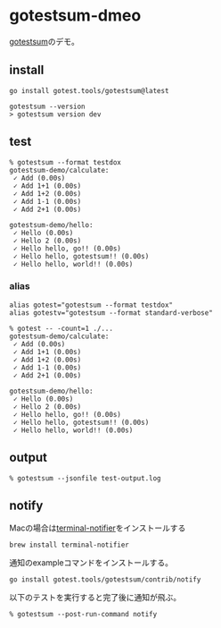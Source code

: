 # gotestsum-dmeo

[gotestsum](https://github.com/gotestyourself/gotestsum?tab=readme-ov-file)のデモ。

## install

```
go install gotest.tools/gotestsum@latest

gotestsum --version
> gotestsum version dev
```

## test

```
% gotestsum --format testdox         
gotestsum-demo/calculate:
 ✓ Add (0.00s)
 ✓ Add 1+1 (0.00s)
 ✓ Add 1+2 (0.00s)
 ✓ Add 1-1 (0.00s)
 ✓ Add 2+1 (0.00s)

gotestsum-demo/hello:
 ✓ Hello (0.00s)
 ✓ Hello 2 (0.00s)
 ✓ Hello hello, go!! (0.00s)
 ✓ Hello hello, gotestsum!! (0.00s)
 ✓ Hello hello, world!! (0.00s)
```

### alias

```
alias gotest="gotestsum --format testdox"
alias gotestv="gotestsum --format standard-verbose"
```

```
% gotest -- -count=1 ./...
gotestsum-demo/calculate:
 ✓ Add (0.00s)
 ✓ Add 1+1 (0.00s)
 ✓ Add 1+2 (0.00s)
 ✓ Add 1-1 (0.00s)
 ✓ Add 2+1 (0.00s)

gotestsum-demo/hello:
 ✓ Hello (0.00s)
 ✓ Hello 2 (0.00s)
 ✓ Hello hello, go!! (0.00s)
 ✓ Hello hello, gotestsum!! (0.00s)
 ✓ Hello hello, world!! (0.00s)
```

## output

```
% gotestsum --jsonfile test-output.log
```

## notify

Macの場合は[terminal-notifier](https://github.com/julienXX/terminal-notifier)をインストールする

```
brew install terminal-notifier
```

通知のexampleコマンドをインストールする。

```
go install gotest.tools/gotestsum/contrib/notify
```

以下のテストを実行すると完了後に通知が飛ぶ。

```
% gotestsum --post-run-command notify 
```